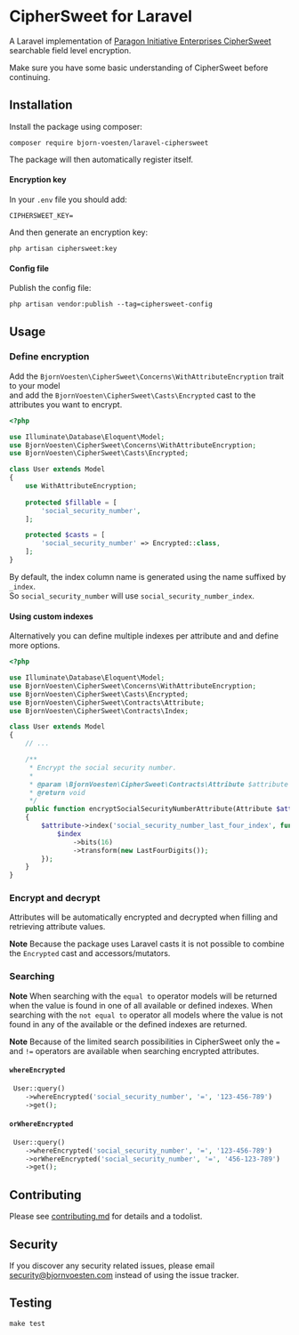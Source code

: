 # CipherSweet for Laravel

A Laravel implementation of [Paragon Initiative Enterprises CipherSweet](https://ciphersweet.paragonie.com) searchable field level encryption.

Make sure you have some basic understanding of CipherSweet before continuing.

## Installation

Install the package using composer:
```
composer require bjorn-voesten/laravel-ciphersweet
```

The package will then automatically register itself.

#### Encryption key

In your `.env` file you should add:
```dotenv
CIPHERSWEET_KEY=
```
And then generate an encryption key:
```
php artisan ciphersweet:key
```

#### Config file

Publish the config file:
```
php artisan vendor:publish --tag=ciphersweet-config
```

## Usage

### Define encryption

Add the `BjornVoesten\CipherSweet\Concerns\WithAttributeEncryption` trait to your model <br> 
and add the `BjornVoesten\CipherSweet\Casts\Encrypted` cast to the attributes you want to encrypt.
```php
<?php

use Illuminate\Database\Eloquent\Model;
use BjornVoesten\CipherSweet\Concerns\WithAttributeEncryption;
use BjornVoesten\CipherSweet\Casts\Encrypted;

class User extends Model
{
    use WithAttributeEncryption;
    
    protected $fillable = [
        'social_security_number',
    ];

    protected $casts = [
        'social_security_number' => Encrypted::class,
    ];
}
```

By default, the index column name is generated using the name suffixed by `_index`. <br>
So `social_security_number` will use `social_security_number_index`.

#### Using custom indexes

Alternatively you can define multiple indexes per attribute and and define more options.

```php
<?php

use Illuminate\Database\Eloquent\Model;
use BjornVoesten\CipherSweet\Concerns\WithAttributeEncryption;
use BjornVoesten\CipherSweet\Casts\Encrypted;
use BjornVoesten\CipherSweet\Contracts\Attribute;
use BjornVoesten\CipherSweet\Contracts\Index;

class User extends Model
{
    // ...

    /**
     * Encrypt the social security number.
     *
     * @param \BjornVoesten\CipherSweet\Contracts\Attribute $attribute
     * @return void
     */
    public function encryptSocialSecurityNumberAttribute(Attribute $attribute): void
    {
        $attribute->index('social_security_number_last_four_index', function (Index $index) {
            $index
                ->bits(16)
                ->transform(new LastFourDigits());
        });
    }
}
```

### Encrypt and decrypt

Attributes will be automatically encrypted and decrypted when filling and retrieving attribute values.

**Note** Because the package uses Laravel casts it is not possible to combine the `Encrypted` cast and accessors/mutators.  

### Searching

**Note** When searching with the `equal to` operator models will be returned when the value is found in one of all available or defined indexes. When searching with the `not equal to` operator all models where the value is not found in any of the available or the defined indexes are returned. 

**Note**
Because of the limited search possibilities in CipherSweet only the `=` and `!=` operators are available when searching encrypted attributes. 

#### `whereEncrypted`

```php
 User::query()
    ->whereEncrypted('social_security_number', '=', '123-456-789')
    ->get();
```

#### `orWhereEncrypted`

```php
 User::query()
    ->whereEncrypted('social_security_number', '=', '123-456-789')
    ->orWhereEncrypted('social_security_number', '=', '456-123-789')
    ->get();
```

## Contributing

Please see [contributing.md](contributing.md) for details and a todolist.

## Security

If you discover any security related issues, please email [security@bjornvoesten.com](mailto:security@bjornvoesten.com) instead of using the issue tracker.

## Testing

```
make test
```
